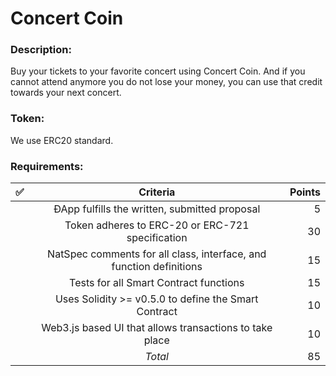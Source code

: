 # Concert Coin

### Description:
Buy your tickets to your favorite concert using Concert Coin.
And if you cannot attend anymore you do not lose your money, you can use that credit towards your next concert.

### Token:
We use ERC20 standard.

### Requirements: 

| ✅ | Criteria |  Points |
|----------|:-------------:|------:|
|  | ÐApp fulfills the written, submitted proposal | 5 |
|  | Token adheres to ERC-20 or ERC-721 specification | 30 |
|  | NatSpec comments for all class, interface, and function definitions | 15 |
|  | Tests for all Smart Contract functions | 15 |
|  | Uses Solidity >= v0.5.0 to define the Smart Contract | 10 |
|  | Web3.js based UI that allows transactions to take place | 10 |
|  | *Total* | 85 |